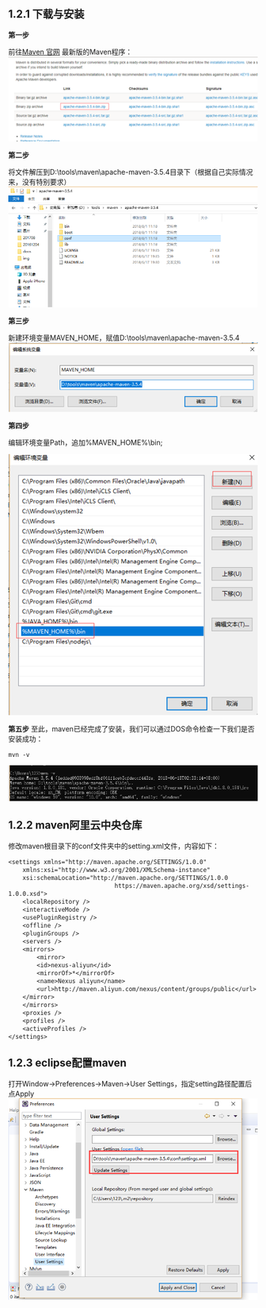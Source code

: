 ## 1.2.1 下载与安装

**第一步**

前往[Maven 官网](https://maven.apache.org/download.cgi) 最新版的Maven程序：
![](./img/maven0.png)


**第二步**

将文件解压到D:\tools\maven\apache-maven-3.5.4目录下（根据自己实际情况来，没有特别要求）
![](./img/maven3.png)

**第三步**

新建环境变量MAVEN_HOME，赋值D:\tools\maven\apache-maven-3.5.4
![](./img/maven1.png)

**第四步**

编辑环境变量Path，追加%MAVEN_HOME%\bin\;

![](./img/maven2.png)

**第五步**
至此，maven已经完成了安装，我们可以通过DOS命令检查一下我们是否安装成功：
```
mvn -v
```
![](./img/maven4.png)


## 1.2.2 maven阿里云中央仓库
修改maven根目录下的conf文件夹中的setting.xml文件，内容如下：
```
<settings xmlns="http://maven.apache.org/SETTINGS/1.0.0"
    xmlns:xsi="http://www.w3.org/2001/XMLSchema-instance"
    xsi:schemaLocation="http://maven.apache.org/SETTINGS/1.0.0
                              https://maven.apache.org/xsd/settings-1.0.0.xsd">
    <localRepository />
    <interactiveMode />
    <usePluginRegistry />
    <offline />
    <pluginGroups />
    <servers />
    <mirrors>
        <mirror>
        <id>nexus-aliyun</id>
        <mirrorOf>*</mirrorOf>
        <name>Nexus aliyun</name>
        <url>http://maven.aliyun.com/nexus/content/groups/public</url>
    </mirror>
    </mirrors> 
    <proxies />
    <profiles />
    <activeProfiles />
</settings>
```
## 1.2.3 eclipse配置maven
打开Window->Preferences->Maven->User Settings，指定setting路径配置后 点Apply
![](./img/maven5.png)